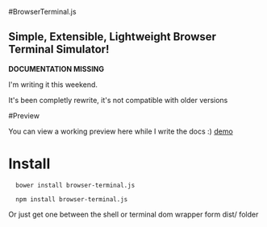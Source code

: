 #BrowserTerminal.js
## Simple, Extensible, Lightweight Browser Terminal Simulator!

**DOCUMENTATION MISSING**

I'm writing it this weekend.

It's been completly rewrite, it's not compatible with older versions

#Preview

You can view a working preview here while I write the docs :)
[demo](https://kirkhammetz.github.io/browser-terminal.js/)

# Install

```
  bower install browser-terminal.js
```

```
  npm install browser-terminal.js
```

Or just get one between the shell or terminal dom wrapper form dist/ folder
